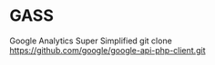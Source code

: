 GASS
====

Google Analytics Super Simplified 
git clone https://github.com/google/google-api-php-client.git
